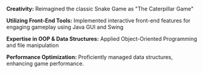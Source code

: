 
**Creativity:** Reimagined the classic Snake Game as "The Caterpillar Game"

**Utilizing Front-End Tools:** Implemented interactive front-end features for engaging gameplay using Java GUI and Swing

**Expertise in OOP & Data Structures:** Applied Object-Oriented Programming and file manipulation

**Performance Optimization:** Proficiently managed data structures, enhancing game performance.

